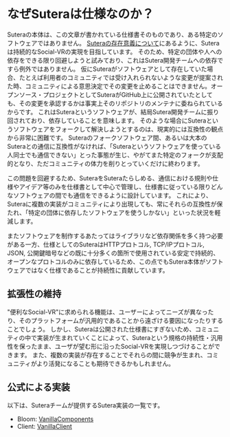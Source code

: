 # なぜSuteraは仕様なのか？

Suteraの本体は、この文章が書かれている仕様書そのものであり、ある特定のソフトウェアではありません。
[Suteraの存在意義について](sutera/01-significance-of-sutera's-existence.md)にあるように、Suteraは持続的なSocial-VRの実現を目指しています。
そのため、特定の団体や人への依存をできる限り回避しようと試みており、これはSutera開発チームへの依存ですら例外ではありません。
仮にSuteraがソフトウェアとして存在していた場合、たとえば利用者のコミュニティでは受け入れられないような変更が提案された時、コミュニティによる意思決定でその変更を止めることはできません。オープンソース・プロジェクトとしてSuteraがGitHub上に公開されていたとしても、その変更を承認するかは事実上そのリポジトリのメンテナに委ねられているからです。
これはSuteraというソフトウェアが、結局Sutera開発チームに振り回されており、依存していることを意味します。
そのような場合にSuteraというソフトウェアをフォークして解決しようとするのは、現実的には互換性の観点から非常に困難です。
Suteraのフォークソフトウェア間、あるいは大本のSuteraとの通信に互換性がなければ、「Suteraというソフトウェアを使っている人同士でも通信できない」とった事態が生じ、やがてまた特定のフォークが支配的となり、ただコミュニティの体力を削りとっていくだけに終わります。

この問題を回避するため、SuteraをSuteraたらしめる、通信における規則や仕様やアイデア等のみを仕様書として中心で管理し、仕様書に従っている限りどんなソフトウェアの間でも通信をできるように設計しています。
これにより、Suteraに複数の実装がコミュニティにより出現しても、常にそれらの互換性が保たれ、「特定の団体に依存したソフトウェアを使うしかない」といった状況を軽減します。

またソフトウェアを制作するあたってはライブラリなど依存関係を多く持つ必要がある一方、仕様としてのSuteraはHTTPプロトコル, TCP/IPプロトコル, JSON, 公開鍵暗号などの既に十分多くの箇所で使用されている安定で持続的、オープンなプロトコルのみに依存しているため、この点でもSutera本体がソフトウェアではなく仕様であることが持続性に貢献しています。

## 拡張性の維持

"便利なSocial-VR"に求められる機能は、ユーザーによってニーズが異なったり、そのプラットフォームが汎用的であることから遠ざける要因になったりすることでしょう。
しかし、Suteraは公開された仕様書にすぎないため、コミュニティの中で実装が生まれていくことによって、Suteraという規格の持続性・汎用性を保ったまま、ユーザが望む形に沿ったSocial-VRを実現しつづけることができます。
また、複数の実装が存在することでそれらの間に競争が生まれ、コミュニティがより活発になることも期待できるかもしれません。

## 公式による実装

以下は、Suteraチームが提供するSutera実装の一覧です。

- Bloom: [VanillaComponents](https://github.com/SuteraVR/VanillaComponents)
- Client: [VanillaClient](https://github.com/SuteraVR/VanillaClient)
